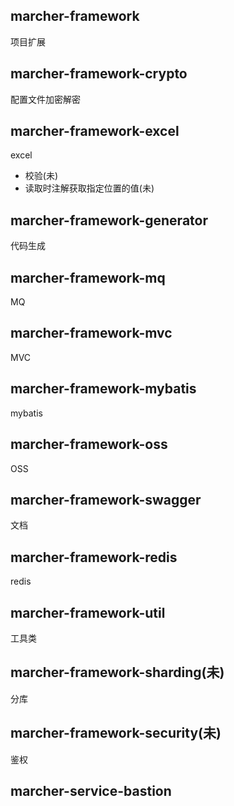 ## marcher-framework
项目扩展

## marcher-framework-crypto
配置文件加密解密

## marcher-framework-excel
excel
- 校验(未)
- 读取时注解获取指定位置的值(未)

## marcher-framework-generator
代码生成

## marcher-framework-mq
MQ

## marcher-framework-mvc
MVC

## marcher-framework-mybatis
mybatis

## marcher-framework-oss
OSS

## marcher-framework-swagger
文档

## marcher-framework-redis
redis

## marcher-framework-util
工具类

## marcher-framework-sharding(未)
分库

## marcher-framework-security(未)
鉴权


## marcher-service-bastion
